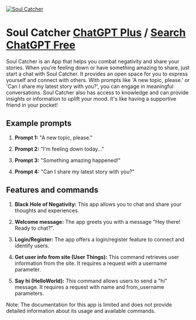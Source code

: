 
[![Soul Catcher](https://files.oaiusercontent.com/file-Bwwo6EcR0Qvw7HZJnGk8CfSE?se=2123-10-17T02%3A57%3A50Z&sp=r&sv=2021-08-06&sr=b&rscc=max-age%3D31536000%2C%20immutable&rscd=attachment%3B%20filename%3Dc7e6129c-8f7d-4b3e-9940-861f69eb74f0.png&sig=s0jorNhr0sPV%2Bxc/31XlRURGBFQpLGfsOSHfHXBbtE0%3D)](https://chat.openai.com/g/g-MoqZ2ILn3-soul-catcher)

# Soul Catcher [ChatGPT Plus](https://chat.openai.com/g/g-MoqZ2ILn3-soul-catcher) / [Search ChatGPT Free](https://gptcall.net/index.html#/?search=Soul%20Catcher)

Soul Catcher is an App that helps you combat negativity and share your stories. When you're feeling down or have something amazing to share, just start a chat with Soul Catcher. It provides an open space for you to express yourself and connect with others. With prompts like 'A new topic, please.' or 'Can I share my latest story with you?', you can engage in meaningful conversations. Soul Catcher also has access to knowledge and can provide insights or information to uplift your mood. It's like having a supportive friend in your pocket!

## Example prompts

1. **Prompt 1:** "A new topic, please."

2. **Prompt 2:** "I'm feeling down today..."

3. **Prompt 3:** "Something amazing happened!"

4. **Prompt 4:** "Can I share my latest story with you?"

## Features and commands

1. **Black Hole of Negativity:** This app allows you to chat and share your thoughts and experiences.

2. **Welcome message:** The app greets you with a message "Hey there! Ready to chat?".

3. **Login/Register:** The app offers a login/register feature to connect and identify users.

4. **Get user info from site (User Things):** This command retrieves user information from the site. It requires a request with a username parameter.

5. **Say hi (HelloWorld):** This command allows users to send a "hi" message. It requires a request with name and from_username parameters.

Note: The documentation for this app is limited and does not provide detailed information about its usage and available commands.


